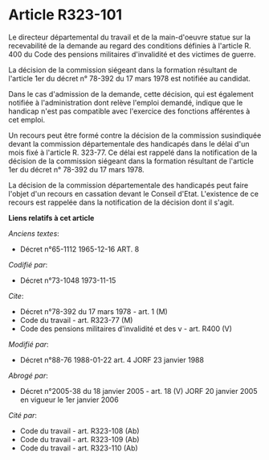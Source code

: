 # Article R323-101

Le directeur départemental du travail et de la main-d'oeuvre statue sur la recevabilité de la demande au regard des
conditions définies à l'article R. 400 du Code des pensions militaires d'invalidité et des victimes de guerre.

La décision de la commission siégeant dans la formation résultant de l'article 1er du décret n° 78-392 du 17 mars 1978 est
notifiée au candidat.

Dans le cas d'admission de la demande, cette décision, qui est également notifiée à l'administration dont relève l'emploi
demandé, indique que le handicap n'est pas compatible avec l'exercice des fonctions afférentes à cet emploi.

Un recours peut être formé contre la décision de la commission susindiquée devant la commission départementale des handicapés
dans le délai d'un mois fixé à l'article R. 323-77. Ce délai est rappelé dans la notification de la décision de la commission
siégeant dans la formation résultant de l'article 1er du décret n° 78-392 du 17 mars 1978.

La décision de la commission départementale des handicapés peut faire l'objet d'un recours en cassation devant le Conseil
d'Etat. L'existence de ce recours est rappelée dans la notification de la décision dont il s'agit.

**Liens relatifs à cet article**

_Anciens textes_:

  - Décret n°65-1112 1965-12-16 ART. 8

_Codifié par_:

  - Décret n°73-1048 1973-11-15

_Cite_:

  - Décret n°78-392 du 17 mars 1978 - art. 1 (M)
  - Code du travail - art. R323-77 (M)
  - Code des pensions militaires d'invalidité et des v - art. R400 (V)

_Modifié par_:

  - Décret n°88-76 1988-01-22 art. 4 JORF 23 janvier 1988

_Abrogé par_:

  - Décret n°2005-38 du 18 janvier 2005 - art. 18 (V) JORF 20 janvier 2005 en vigueur le 1er janvier 2006

_Cité par_:

  - Code du travail - art. R323-108 (Ab)
  - Code du travail - art. R323-109 (Ab)
  - Code du travail - art. R323-110 (Ab)
